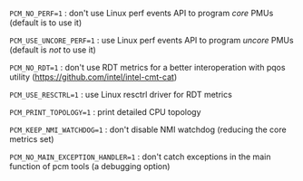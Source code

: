 `PCM_NO_PERF=1` : don't use Linux perf events API to program *core* PMUs (default is to use it)

`PCM_USE_UNCORE_PERF=1` :  use Linux perf events API to program *uncore* PMUs (default is *not* to use it)

`PCM_NO_RDT=1` : don't use RDT metrics for a better interoperation with pqos utility (https://github.com/intel/intel-cmt-cat)

`PCM_USE_RESCTRL=1` : use Linux resctrl driver for RDT metrics

`PCM_PRINT_TOPOLOGY=1` : print detailed CPU topology

`PCM_KEEP_NMI_WATCHDOG=1` : don't disable NMI watchdog (reducing the core metrics set)

`PCM_NO_MAIN_EXCEPTION_HANDLER=1` :  don't catch exceptions in the main function of pcm tools (a debugging option)
